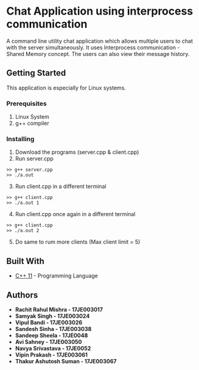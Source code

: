 # Chat Application using interprocess communication

A command line utility chat application which allows multiple users to chat with the server simultaneously. It uses Interprocess communication - Shared Memory concept. The users can also view their message history.

## Getting Started

This application is especially for Linux systems.

### Prerequisites

1. Linux System
2. g++ compiler

### Installing

1. Download the programs (server.cpp & client.cpp)
2. Run server.cpp

```
>> g++ server.cpp
>> ./a.out
```
3. Run client.cpp in a different terminal

```
>> g++ client.cpp
>> ./a.out 1
```
4. Run client.cpp once again in a different terminal

```
>> g++ client.cpp
>> ./a.out 2
```

5. Do same to rum more clients (Max client limit = 5)

## Built With

* [C++ 11](https://en.cppreference.com/w/cpp) - Programming Language

## Authors

* **Rachit Rahul Mishra  - 17JE003017** 
* **Samyak Singh - 17JE003024** 
* **Vipul Bandi - 17JE003026** 
* **Sandesh Sinha - 17JE003038** 
* **Sandeep Sheela - 17JE0048** 
* **Avi Sahney - 17JE003050** 
* **Navya Srivastava - 17JE0052** 
* **Vipin Prakash - 17JE003061** 
* **Thakur Ashutosh Suman - 17JE003067**